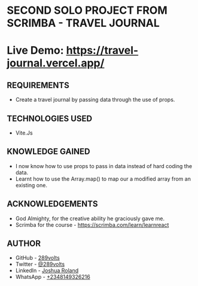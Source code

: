 # SECOND SOLO PROJECT FROM SCRIMBA - TRAVEL JOURNAL

# Live Demo: https://travel-journal.vercel.app/

## REQUIREMENTS

- Create a travel journal by passing data through the use of props.

## TECHNOLOGIES USED

- Vite.Js

## KNOWLEDGE GAINED

- I now know how to use props to pass in data instead of hard coding the data.
- Learnt how to use the Array.map() to map our a modified array from an existing one.

## ACKNOWLEDGEMENTS

- God Almighty, for the creative ability he graciously gave me.
- Scrimba for the course - https://scrimba.com/learn/learnreact

## AUTHOR

- GitHub - [289volts](https://www.github.com/289volts)
- Twitter - [@289volts](https://www.twitter.com/289volts)
- LinkedIn - [Joshua Roland](https://www.linkedin.com/in/Joshua-Roland)
- WhatsApp - [+2348149326216](https://wa.me/2348149326216)
